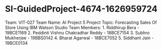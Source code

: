 # SI-GuidedProject-4674-1626959724


Team: VIT-027 Team Name: AI Project 5 Project Topic: Forecasting Sales Of Store Using IBM Watson Studio Team Members: 1. Riddhirup Bera - 19BCE1169 2. Peddinti Vishnu Chakradhar Reddy - 18BCE7154 3. Subhro Mukherjee - 19BBS0142 4. Bharat Agarwal - 18BCE7052 5. Siddhant Jain - 19BCE0134
